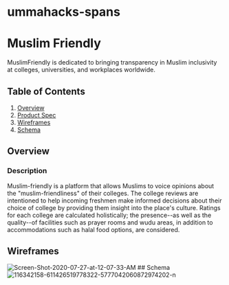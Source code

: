 # ummahacks-spans
# Muslim Friendly

MuslimFriendly is dedicated to bringing transparency in Muslim inclusivity at colleges, universities, and workplaces worldwide.

## Table of Contents
1. [Overview](#Overview)
1. [Product Spec](#Product-Spec)
1. [Wireframes](#Wireframes)
1. [Schema](#Schema)

## Overview
### Description
Muslim-friendly is a platform that allows Muslims to voice opinions about the "muslim-friendliness" of their colleges. The college reviews are intentioned to help incoming freshmen make informed decisions about their choice of college by providing them insight into the place's culture. Ratings for each college are calculated holistically; the presence--as well as the quality--of facilities such as prayer rooms and wudu areas, in addition to accommodations such as halal food options, are considered.


## Wireframes
<img src="https://i.ibb.co/9qHyM2b/Screen-Shot-2020-07-27-at-12-07-33-AM.png" alt="Screen-Shot-2020-07-27-at-12-07-33-AM" border="0">
## Schema
<img src="https://i.ibb.co/nf0pHbD/116342158-611426519778322-5777042060872974202-n.png" alt="116342158-611426519778322-5777042060872974202-n" border="0">
